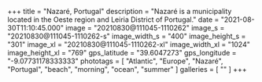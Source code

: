 +++
title = "Nazaré, Portugal"
description = "Nazaré is a municipality located in the Oeste region and Leiria District of Portugal."
date = "2021-08-30T11:10:45.000"
image = "20210830@111045-1110262"
image_s = "20210830@111045-1110262-s"
image_width_s = "400"
image_height_s = "301"
image_xl = "20210830@111045-1110262-xl"
image_width_xl = "1024"
image_height_xl = "769"
gps_latitude = "39.6047273"
gps_longitude = "-9.07731178333333"
phototags = [ "Atlantic", "Europe", "Nazaré", "Portugal", "beach", "morning", "ocean", "summer" ]
galleries = [ "" ]
+++
